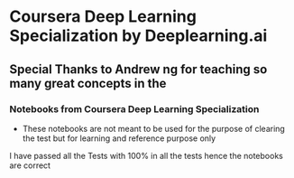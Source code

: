 # Coursera Deep Learning Specialization by Deeplearning.ai

## Special Thanks to Andrew ng for teaching so many great concepts in the 

###  Notebooks from Coursera Deep Learning Specialization 

* These notebooks are not meant to be used for the purpose of clearing the test but for learning and reference purpose only


I have passed all the Tests with 100% in all the tests hence the notebooks are correct
